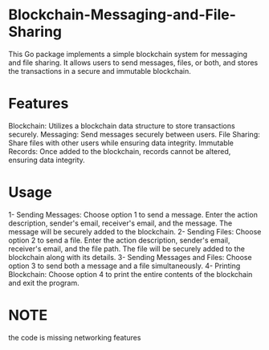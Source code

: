 # Blockchain-Messaging-and-File-Sharing

This Go package implements a simple blockchain system for messaging and file sharing. It allows users to send messages, files, or both, and stores the transactions in a secure and immutable blockchain.

# Features
Blockchain: Utilizes a blockchain data structure to store transactions securely.
Messaging: Send messages securely between users.
File Sharing: Share files with other users while ensuring data integrity.
Immutable Records: Once added to the blockchain, records cannot be altered, ensuring data integrity.

# Usage
1- Sending Messages: Choose option 1 to send a message. Enter the action description, sender's email, receiver's email, and the message. The message will be securely added to the blockchain.
2- Sending Files: Choose option 2 to send a file. Enter the action description, sender's email, receiver's email, and the file path. The file will be securely added to the blockchain along with its details.
3- Sending Messages and Files: Choose option 3 to send both a message and a file simultaneously.
4- Printing Blockchain: Choose option 4 to print the entire contents of the blockchain and exit the program.

# NOTE
the code is missing networking features
